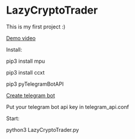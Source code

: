 # LazyCryptoTrader

This is my first project :)

[Demo video](#LazyCryptoTrader.mp4)

Install:

pip3 install mpu

pip3 install ccxt

pip3 pyTelegramBotAPI

[Create telegram bot](https://core.telegram.org/bots#3-how-do-i-create-a-bot)

Put your telegram bot api key in telegram_api.conf 

Start:

python3 LazyCryptoTrader.py

